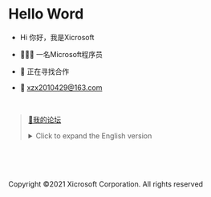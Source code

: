 # Hello Word

- Hi 你好，我是Xicrosoft

- 👨🏻‍💻 一名Microsoft程序员
- 🤝 正在寻找合作
- 📧 xzx2010429@163.com

<br/>

>[🤔我的论坛](https://qm.qq.com/cgi-bin/qm/qr?k=g0avS9gLXbFfDuoagiSwz1wPd06IlCxK&jump_from=webapi)
><details> <summary>Click to expand the English version</summary>
>
>- Hi, I’m Xicrosoft
>
>- 👨🏻‍💻 a Xicrosoft programmer
>- 🤝 Looking for cooperation
>- 📧 xzx2010429@163.com
>
><br/>
>
>[🤔My Forum](https://qm.qq.com/cgi-bin/qm/qr?k=g0avS9gLXbFfDuoagiSwz1wPd06IlCxK&jump_from=webapi)
<br>
<br>
<br>

Copyright ©2021 Xicrosoft Corporation. All rights reserved
